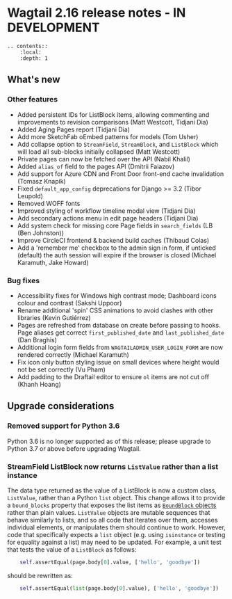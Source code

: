 # Wagtail 2.16 release notes - IN DEVELOPMENT

```eval_rst
.. contents::
    :local:
    :depth: 1
```

## What's new


### Other features

 * Added persistent IDs for ListBlock items, allowing commenting and improvements to revision comparisons (Matt Westcott, Tidjani Dia)
 * Added Aging Pages report (Tidjani Dia)
 * Add more SketchFab oEmbed patterns for models (Tom Usher)
 * Add collapse option to `StreamField`, `StreamBlock`, and `ListBlock` which will load all sub-blocks initially collapsed (Matt Westcott)
 * Private pages can now be fetched over the API (Nabil Khalil)
 * Added `alias_of` field to the pages API (Dmitrii Faiazov)
 * Add support for Azure CDN and Front Door front-end cache invalidation (Tomasz Knapik)
 * Fixed `default_app_config` deprecations for Django >= 3.2 (Tibor Leupold)
 * Removed WOFF fonts
 * Improved styling of workflow timeline modal view (Tidjani Dia)
 * Add secondary actions menu in edit page headers (Tidjani Dia)
 * Add system check for missing core Page fields in `search_fields` (LB (Ben Johnston))
 * Improve CircleCI frontend & backend build caches (Thibaud Colas)
 * Add a 'remember me' checkbox to the admin sign in form, if unticked (default) the auth session will expire if the browser is closed (Michael Karamuth, Jake Howard)

### Bug fixes

 * Accessibility fixes for Windows high contrast mode; Dashboard icons colour and contrast (Sakshi Uppoor)
 * Rename additional 'spin' CSS animations to avoid clashes with other libraries (Kevin Gutiérrez)
 * Pages are refreshed from database on create before passing to hooks. Page aliases get correct `first_published_date` and `last_published_date` (Dan Braghis)
 * Additional login form fields from `WAGTAILADMIN_USER_LOGIN_FORM` are now rendered correctly (Michael Karamuth)
 * Fix icon only button styling issue on small devices where height would not be set correctly (Vu Pham)
 * Add padding to the Draftail editor to ensure `ol` items are not cut off (Khanh Hoang)

## Upgrade considerations

### Removed support for Python 3.6

Python 3.6 is no longer supported as of this release; please upgrade to Python 3.7 or above before upgrading Wagtail.

### StreamField ListBlock now returns `ListValue` rather than a list instance

The data type returned as the value of a ListBlock is now a custom class, `ListValue`, rather than a Python `list` object. This change allows it to provide a `bound_blocks` property that exposes the list items as [`BoundBlock` objects](../advanced_topics/boundblocks_and_values) rather than plain values. `ListValue` objects are mutable sequences that behave similarly to lists, and so all code that iterates over them, accesses individual elements, or manipulates them should continue to work. However, code that specifically expects a `list` object (e.g. using `isinstance` or testing for equality against a list) may need to be updated. For example, a unit test that tests the value of a `ListBlock` as follows:

```python
    self.assertEqual(page.body[0].value, ['hello', 'goodbye'])
```

should be rewritten as:

```python
    self.assertEqual(list(page.body[0].value), ['hello', 'goodbye'])
```
